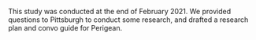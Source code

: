 This study was conducted at the end of February 2021. We provided questions to Pittsburgh to conduct some research, and drafted a research plan and convo guide for Perigean. 

